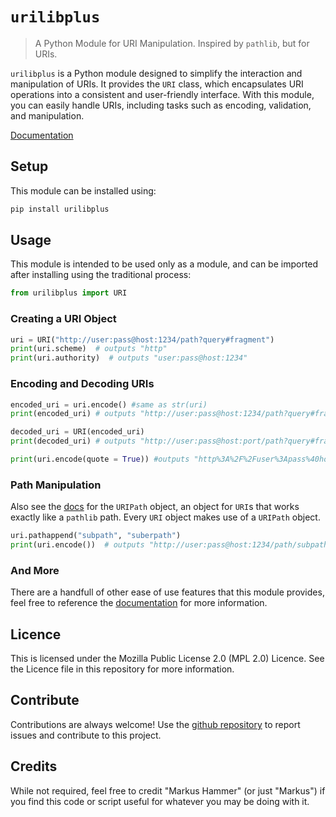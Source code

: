 
# `urilibplus`

> A Python Module for URI Manipulation. Inspired by `pathlib`, but for URIs.

`urilibplus` is a Python module designed to simplify the interaction and manipulation of URIs. It provides the `URI` class, which encapsulates URI operations into a consistent and user-friendly interface.
With this module, you can easily handle URIs, including tasks such as encoding, validation, and manipulation.

[Documentation](https://MarkusHammer.github.io/urilibplus-python)

## Setup

This module can be installed using:

```bash
pip install urilibplus
```

## Usage

This module is intended to be used only as a module, and can be imported after installing using the traditional process:

```python
from urilibplus import URI
```

### Creating a URI Object

```python
uri = URI("http://user:pass@host:1234/path?query#fragment")
print(uri.scheme)  # outputs "http"
print(uri.authority)  # outputs "user:pass@host:1234"
```

### Encoding and Decoding URIs

```python
encoded_uri = uri.encode() #same as str(uri)
print(encoded_uri) # outputs "http://user:pass@host:1234/path?query#fragment"

decoded_uri = URI(encoded_uri)
print(decoded_uri) # outputs "http://user:pass@host:port/path?query#fragment"

print(uri.encode(quote = True)) #outputs "http%3A%2F%2Fuser%3Apass%40host%3A1234%2Fpath%3Fquery%23fragment"
```

### Path Manipulation

Also see the [docs](https://MarkusHammer.github.io/urilibplus-python) for the `URIPath` object, an object for `URI`s that works exactly like a `pathlib` path.
Every `URI` object makes use of a `URIPath` object.

```python
uri.pathappend("subpath", "suberpath")
print(uri.encode())  # outputs "http://user:pass@host:1234/path/subpath/suberpath?query#fragment"
```

### And More

There are a handfull of other ease of use features that this module provides, feel free to reference the [documentation](https://MarkusHammer.github.io/urilibplus-python) for more information.

## Licence

This is licensed under the Mozilla Public License 2.0 (MPL 2.0) Licence. See the Licence file in this repository for more information.

## Contribute

Contributions are always welcome!
Use the [github repository](https://github.com/MarkusHammer/urilibplus-python) to report issues and contribute to this project.

## Credits

While not required, feel free to credit "Markus Hammer" (or just "Markus") if you find this code or script useful for whatever you may be doing with it.
